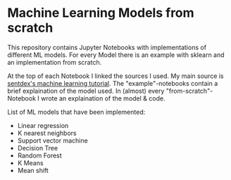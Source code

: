 # Machine Learning Models from scratch
This repository contains Jupyter Notebooks with implementations of different ML models. For every Model there is an example with sklearn and an implementation from scratch. 

At the top of each Notebook I linked the sources I used. My main source is [sentdex's machine learning tutorial](https://pythonprogramming.net/machine-learning-tutorial-python-introduction/). The "example"-notebooks contain a brief explaination of the model used. In (almost) every "from-scratch"-Notebook I wrote an explaination of the model & code.

List of ML models that have been implemented:
+ Linear regression
+ K nearest neighbors
+ Support vector machine
+ Decision Tree
+ Random Forest
+ K Means
+ Mean shift
